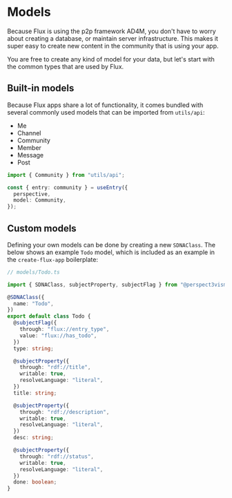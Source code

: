 # Models

Because Flux is using the p2p framework AD4M, you don't have to worry about creating a database, or maintain server infrastructure. This makes it super easy to create new content in the community that is using your app.

You are free to create any kind of model for your data, but let's start with the common types that are used by Flux.

## Built-in models

Because Flux apps share a lot of functionality, it comes bundled with several commonly used models that can be imported from `utils/api`:

- Me
- Channel
- Community
- Member
- Message
- Post


```ts
import { Community } from "utils/api";

const { entry: community } = useEntry({
  perspective,
  model: Community,
});

```

## Custom models

Defining your own models can be done by creating a new `SDNAClass`. The below shows an example `Todo` model, which is included as an example in the `create-flux-app` boilerplate:

```ts
// models/Todo.ts

import { SDNAClass, subjectProperty, subjectFlag } from "@perspect3vism/ad4m";

@SDNAClass({
  name: "Todo",
})
export default class Todo {
  @subjectFlag({
    through: "flux://entry_type",
    value: "flux://has_todo",
  })
  type: string;

  @subjectProperty({
    through: "rdf://title",
    writable: true,
    resolveLanguage: "literal",
  })
  title: string;

  @subjectProperty({
    through: "rdf://description",
    writable: true,
    resolveLanguage: "literal",
  })
  desc: string;

  @subjectProperty({
    through: "rdf://status",
    writable: true,
    resolveLanguage: "literal",
  })
  done: boolean;
}


```